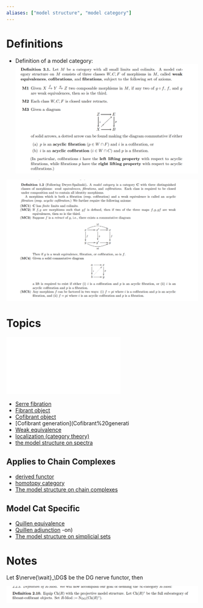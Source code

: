 ```yaml
---
aliases: ["model structure", "model category"]
---
```


# Definitions

- Definition of a model category:
![](attachments/Pasted%20image%2020210505015517.png)

![](attachments/Pasted%20image%2020210516135205.png)


# Topics
![Homotopy-theoretic constructions in category theory](classical%20category%20theory.md#%5E72ca2f)

- [Serre fibration](Serre%20fibration)
- [Fibrant object](Fibrant%20object)
- [Cofibrant object](Cofibrant%20object)
- [Cofibrant generation](Cofibrant%20generati
- [Weak equivalence](Weak%20equivalence.md)
- [localization (category theory)](localization%20(category%20theory))
- [the model structure on spectra](the%20model%20structure%20on%20spectra)

## Applies to Chain Complexes
- [derived functor](derived%20functor)
- [homotopy category](homotopy%20category.md)
- [The model structure on chain complexes](The%20model%20structure%20on%20chain%20complexes)

## Model Cat Specific
- [Quillen equivalence](Quillen%20equivalence)
- [Quillen adjunction](Quillen%20adjunction)
-on)
- [The model structure on simplicial sets](The%20model%20structure%20on%20simplicial%20sets)

# Notes
Let $\nerve{\wait}_\DG$ be the DG nerve functor, then

![](attachments/Pasted%20image%2020210516135955.png)